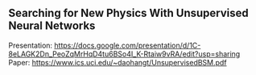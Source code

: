 ## Searching for New Physics With Unsupervised Neural Networks 

Presentation: https://docs.google.com/presentation/d/1C-8eLAGK2Dn_PeoZqMrHqD4tu6BSo4I_K-Rtaiw9vRA/edit?usp=sharing
Paper: https://www.ics.uci.edu/~daohangt/UnsupervisedBSM.pdf
